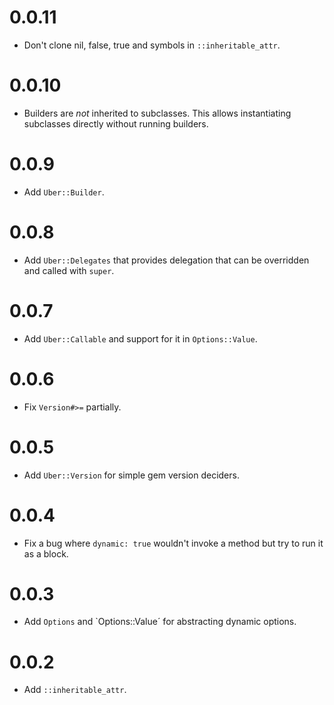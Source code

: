# 0.0.11

* Don't clone nil, false, true and symbols in `::inheritable_attr`.

# 0.0.10

* Builders are _not_ inherited to subclasses. This allows instantiating subclasses directly without running builders.

# 0.0.9

* Add `Uber::Builder`.

# 0.0.8

* Add `Uber::Delegates` that provides delegation that can be overridden and called with `super`.

# 0.0.7

* Add `Uber::Callable` and support for it in `Options::Value`.

# 0.0.6

* Fix `Version#>=` partially.

# 0.0.5

* Add `Uber::Version` for simple gem version deciders.

# 0.0.4

* Fix a bug where `dynamic: true` wouldn't invoke a method but try to run it as a block.

# 0.0.3

* Add `Options` and `Options::Value´ for abstracting dynamic options.

# 0.0.2

* Add `::inheritable_attr`.